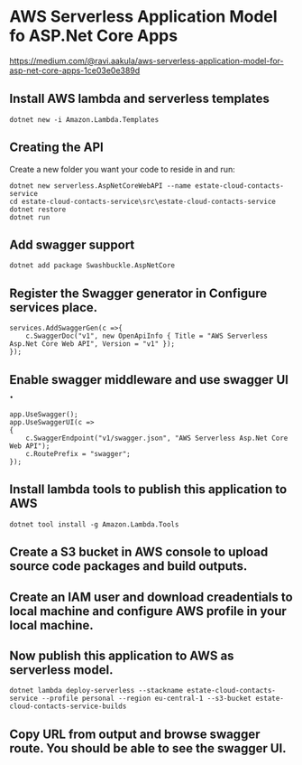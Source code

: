 # AWS Serverless Application Model fo ASP.Net Core Apps

https://medium.com/@ravi.aakula/aws-serverless-application-model-for-asp-net-core-apps-1ce03e0e389d

## Install AWS lambda and serverless templates

```
dotnet new -i Amazon.Lambda.Templates
```

## Creating the API

Create a new folder you want your code to reside in and run:

```
dotnet new serverless.AspNetCoreWebAPI --name estate-cloud-contacts-service
cd estate-cloud-contacts-service\src\estate-cloud-contacts-service
dotnet restore
dotnet run
```

## Add swagger support

```
dotnet add package Swashbuckle.AspNetCore
```

## Register the Swagger generator in Configure services place.

```
services.AddSwaggerGen(c =>{
    c.SwaggerDoc("v1", new OpenApiInfo { Title = "AWS Serverless Asp.Net Core Web API", Version = "v1" });
});
```

## Enable swagger middleware and use swagger UI .

```
app.UseSwagger();
app.UseSwaggerUI(c =>
{
    c.SwaggerEndpoint("v1/swagger.json", "AWS Serverless Asp.Net Core Web API");
    c.RoutePrefix = "swagger";
});
```

## Install lambda tools to publish this application to AWS

```
dotnet tool install -g Amazon.Lambda.Tools
```

## Create a S3 bucket in AWS console to upload source code packages and build outputs.

## Create an IAM user and download creadentials to local machine and configure AWS profile in your local machine.

## Now publish this application to AWS as serverless model.

```
dotnet lambda deploy-serverless --stackname estate-cloud-contacts-service --profile personal --region eu-central-1 --s3-bucket estate-cloud-contacts-service-builds
```

## Copy URL from output and browse swagger route. You should be able to see the swagger UI.